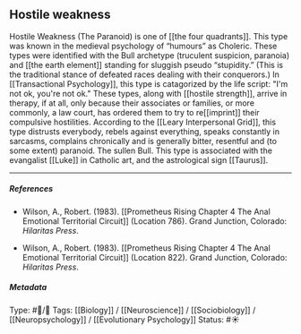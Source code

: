 ## Hostile weakness  # 

Hostile Weakness (The Paranoid) is one of [[the four quadrants]]. This type was known in the medieval psychology of “humours” as Choleric. These types were identified with the Bull archetype (truculent suspicion, paranoia) and [[the earth element]] standing for sluggish pseudo “stupidity.” (This is the traditional stance of defeated races dealing with their conquerors.) In [[Transactional Psychology]], this type is catagorized by the life script: "I'm not ok, you're not ok." These types, along with [[hostile strength]], arrive in therapy, if at all, only because their associates or families, or more commonly, a law court, has ordered them to try to re[[imprint]] their compulsive hostilities. According to the [[Leary Interpersonal Grid]], this type distrusts everybody, rebels against everything, speaks constantly in sarcasms, complains chronically and is generally bitter, resentful and (to some extent) paranoid. The sullen Bull. This type is associated with the evangalist [[Luke]] in Catholic art, and the astrological sign [[Taurus]]. 

___

##### References

- Wilson, A., Robert. (1983). [[Prometheus Rising Chapter 4 The Anal Emotional Territorial Circuit]] (Location 786). Grand Junction, Colorado: _Hilaritas Press_.

- Wilson, A., Robert. (1983). [[Prometheus Rising Chapter 4 The Anal Emotional Territorial Circuit]] (Location 822). Grand Junction, Colorado: _Hilaritas Press_.

##### Metadata

Type: #🔵/🔵 
Tags: [[Biology]] / [[Neuroscience]] / [[Sociobiology]] / [[Neuropsychology]] / [[Evolutionary Psychology]]
Status: #☀️ 
